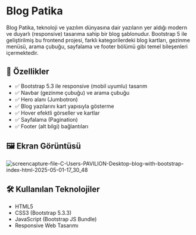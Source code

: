 # Blog Patika

Blog Patika, teknoloji ve yazılım dünyasına dair yazıların yer aldığı modern ve duyarlı (responsive) tasarıma sahip bir blog şablonudur. Bootstrap 5 ile geliştirilmiş bu frontend projesi, farklı kategorilerdeki blog kartları, gezinme menüsü, arama çubuğu, sayfalama ve footer bölümü gibi temel bileşenleri içermektedir.

## 🚀 Özellikler

- ✅ Bootstrap 5.3 ile responsive (mobil uyumlu) tasarım
- ✅ Navbar (gezinme çubuğu) ve arama çubuğu
- ✅ Hero alanı (Jumbotron)
- ✅ Blog yazılarını kart yapısıyla gösterme
- ✅ Hover efektli görseller ve kartlar
- ✅ Sayfalama (Pagination)
- ✅ Footer (alt bilgi) bağlantıları

## 🖼️ Ekran Görüntüsü

![screencapture-file-C-Users-PAVILION-Desktop-blog-with-bootstrap-index-html-2025-05-01-17_30_48](https://github.com/user-attachments/assets/58d36660-8155-441a-a752-5a479388e85a)


## 🛠️ Kullanılan Teknolojiler

- HTML5
- CSS3 (Bootstrap 5.3.3)
- JavaScript (Bootstrap JS Bundle)
- Responsive Web Tasarımı

